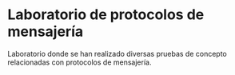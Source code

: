 # Laboratorio de protocolos de mensajería

Laboratorio donde se han realizado diversas pruebas de concepto relacionadas con protocolos de mensajería.
